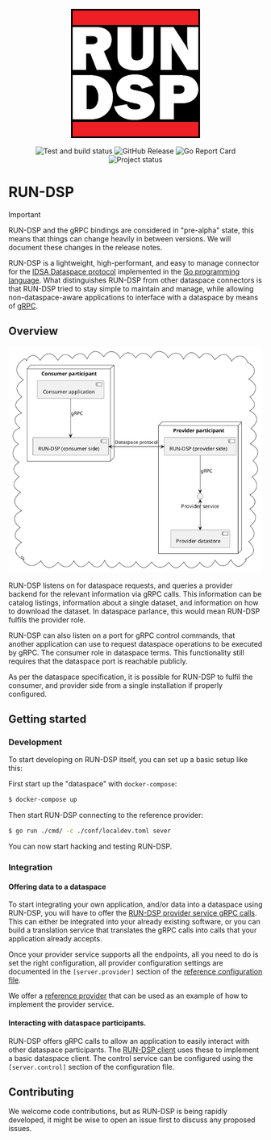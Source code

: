 <p align="center">
    <img src="./RUN-DSP.jpg" width="256" height="256">
</p>

<p align="center">
    <img alt="Test and build status" src="https://github.com/go-dataspace/run-dsp/actions/workflows/test-and-lint.yaml/badge.svg">
    <img alt="GitHub Release" src="https://img.shields.io/github/v/release/go-dataspace/run-dsp?sort=semver">
    <img alt="Go Report Card" src="https://goreportcard.com/badge/github.com/go-dataspace/run-dsp">
    <img alt="Project status" src="https://badgen.net/badge/Warning/Pre-Alpha/red">
</p>

# RUN-DSP

> [!IMPORTANT]
> RUN-DSP and the gRPC bindings are considered in "pre-alpha" state, this means that things can
> change heavily in between versions. We will document these changes in the release notes.

RUN-DSP is a lightweight, high-performant, and easy to manage connector for the
[IDSA Dataspace protocol](https://docs.internationaldataspaces.org/ids-knowledgebase/dataspace-protocol)
implemented in the [Go programming language](https://go.dev/). What distinguishes RUN-DSP from other
dataspace connectors is that RUN-DSP tried to stay simple to maintain and manage, while allowing
non-dataspace-aware applications to interface with a dataspace by means of [gRPC](https://grpc.io/).


## Overview

![](./docs/architecture/overview.png)

RUN-DSP listens on for dataspace requests, and queries a provider backend for the relevant
information via gRPC calls. This information can be catalog listings, information about
a single dataset, and information on how to download the dataset. In dataspace parlance, this would
mean RUN-DSP fulfils the provider role.

RUN-DSP can also listen on a port for gRPC control commands, that another application can use
to request dataspace operations to be executed by gRPC. The consumer role in dataspace terms.
This functionality still requires that the dataspace port is reachable publicly.

As per the dataspace specification, it is possible for RUN-DSP to fulfil the consumer, and provider
side from a single installation if properly configured.

## Getting started

### Development

To start developing on RUN-DSP itself, you can set up a basic setup like this:

First start up the "dataspace" with `docker-compose`:

```sh
$ docker-compose up
```

Then start RUN-DSP connecting to the reference provider:

```sh
$ go run ./cmd/ -c ./conf/localdev.toml sever
```

You can now start hacking and testing RUN-DSP.

### Integration

#### Offering data to a dataspace

To start integrating your own application, and/or data into a dataspace using RUN-DSP, you will have
to offer the [RUN-DSP provider service gRPC calls](https://github.com/go-dataspace/run-dsrpc). This can either be
integrated into your already existing software, or you can build a translation service that
translates the gRPC calls into calls that your application already accepts.

Once your provider service supports all the endpoints, all you need to do is set the right
configuration, all provider configuration settings are documented in the `[server.provider]` section
of the [reference configuration file](./conf/reference.toml).

We offer a [reference provider](https://github.com/go-dataspace/reference-provider) that can be used
as an example of how to implement the provider service.


#### Interacting with dataspace participants.

RUN-DSP offers gRPC calls to allow an application to easily interact with other dataspace
participants. The [RUN-DSP client](./docs/usage/client.md) uses these to implement a basic dataspace
client. The control service can be configured using the `[server.control]` section of the
configuration file.

## Contributing

We welcome code contributions, but as RUN-DSP is being rapidly developed, it might be wise to
open an issue first to discuss any proposed issues.

<!--
Sections to add once we have policies for it:

- Security
- Code guidelines
- Community
- Flesh out contributing more.
-->
